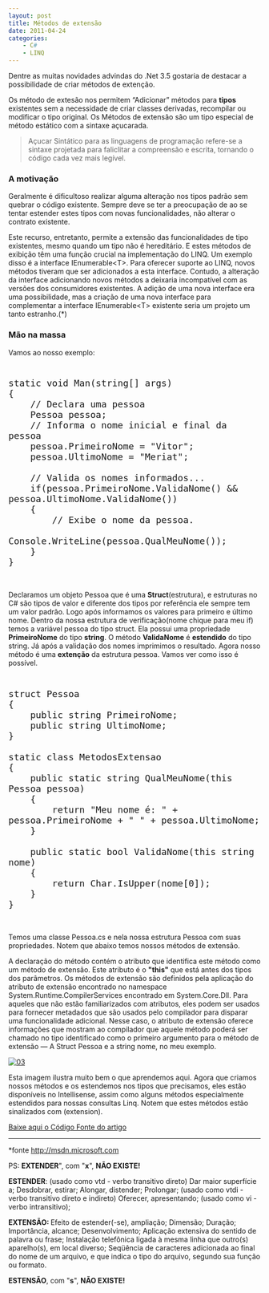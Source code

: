 ```yaml
---
layout: post
title: Métodos de extensão
date: 2011-04-24
categories:
    - C#
    - LINQ
---
```


Dentre as muitas novidades advindas do .Net 3.5 gostaria de destacar a possibilidade de criar métodos de extenção.

Os método de extesão nos permitem “Adicionar” métodos para <strong>tipos</strong> existentes sem a necessidade de criar classes derivadas, recompilar ou modificar o tipo original. Os Métodos de extensão são um tipo especial de método estático com a sintaxe açucarada.

> Açucar Sintático para as linguagens de programação refere-se a sintaxe projetada para faliclitar a compreensão e escrita, tornando o código cada vez mais legível.

### A motivação

Geralmente é dificultoso realizar alguma alteração nos tipos padrão sem quebrar o código existente. Sempre deve se ter a preocupação de ao se tentar estender estes tipos com novas funcionalidades, não alterar o contrato existente.

Este recurso, entretanto, permite a extensão das funcionalidades de tipo existentes, mesmo quando um tipo não é hereditário. E estes métodos de exibição têm uma função crucial na implementação do LINQ. Um exemplo disso é a interface IEnumerable&lt;T&gt;. Para oferecer suporte ao LINQ, novos métodos tiveram que ser adicionados a esta interface. Contudo, a alteração da interface adicionando novos métodos a deixaria incompatível com as versões dos consumidores existentes. A adição de uma nova interface era uma possibilidade, mas a criação de uma nova interface para complementar a interface IEnumerable&lt;T&gt; existente seria um projeto um tanto estranho.(*)

### Mão na massa

Vamos ao nosso exemplo:

<pre style="font-size: 16pt !important">
<code class="cs">
static void Man(string[] args)
{
    // Declara uma pessoa
    Pessoa pessoa;
    // Informa o nome inicial e final da pessoa
    pessoa.PrimeiroNome = "Vitor";
    pessoa.UltimoNome = "Meriat";
    
    // Valida os nomes informados...
    if(pessoa.PrimeiroNome.ValidaNome() && pessoa.UltimoNome.ValidaNome())
    {
        // Exibe o nome da pessoa.
        Console.WriteLine(pessoa.QualMeuNome());
    }
}
</code>
</pre>

Declaramos um objeto Pessoa que é uma <strong>Struct</strong>(estrutura), e estruturas no C# são tipos de valor e diferente dos tipos por referência ele sempre tem um valor padrão. Logo após informamos os valores para primeiro e último nome. Dentro da nossa estrutura de verificação(nome chique para meu if) temos a variável pessoa do tipo struct. Ela possui uma propriedade <strong>PrimeiroNome</strong> do tipo <strong>string</strong>. O método <strong>ValidaNome</strong> é <strong>estendido</strong> do tipo string. Já após a validação dos nomes imprimimos o resultado. Agora nosso método é uma <strong>extenção</strong> da estrutura pessoa. Vamos ver como isso é possível.

<pre style="font-size: 16pt !important">
<code class="cs">
struct Pessoa
{
    public string PrimeiroNome;
    public string UltimoNome;
}

static class MetodosExtensao
{
    public static string QualMeuNome(this Pessoa pessoa)
    {
        return "Meu nome é: " + pessoa.PrimeiroNome + " " + pessoa.UltimoNome;
    }
    
    public static bool ValidaNome(this string nome)
    {
        return Char.IsUpper(nome[0]);
    }
}
</code>
</pre>

Temos uma classe Pessoa.cs e nela nossa estrutura Pessoa com suas propriedades. Notem que abaixo temos nossos métodos de extensão.

A declaração do método contém o atributo que identifica este método como um método de extensão. Este atributo é o <strong>"this"</strong> que está antes dos tipos dos parâmetros. Os métodos de extensão são definidos pela aplicação do atributo de extensão encontrado no namespace System.Runtime.CompilerServices encontrado em System.Core.Dll. Para aqueles que não estão familiarizados com atributos, eles podem ser usados para fornecer metadados que são usados pelo compilador para disparar uma funcionalidade adicional. Nesse caso, o atributo de extensão oferece informações que mostram ao compilador que aquele método poderá ser chamado no tipo identificado como o primeiro argumento para o método de extensão — A Struct Pessoa e a string nome, no meu exemplo.

<p align="justify"><a href="http://blob.vitormeriat.com.br/images/2011/04/03.png"><img src="http://blob.vitormeriat.com.br/images/2011/04/03.png" alt="03" /></a></p>

Esta imagem ilustra muito bem o que aprendemos aqui. Agora que criamos nossos métodos e os estendemos nos tipos que precisamos, eles estão disponíveis no Intellisense, assim como alguns métodos especialmente estendidos para nossas consultas Linq. Notem que estes métodos estão sinalizados com (extension).

<a href="http://cid-bd055aa47a388023.office.live.com/self.aspx/.Public/M%c3%a9todos%20de%20Extens%c3%a3o.rar">Baixe aqui o Código Fonte do artigo</a>

<hr />

*fonte <a href="http://msdn.microsoft.com">http://msdn.microsoft.com</a>

PS: <strong>EXTENDER</strong>", com "<strong>x</strong>", <strong>NÃO EXISTE!</strong>
<p></p>
<strong>ESTENDER</strong>: (usado como vtd - verbo transitivo direto) Dar maior superfície a; Desdobrar, estirar; Alongar, distender; Prolongar; (usado como vtdi - verbo transitivo direto e indireto) Oferecer, apresentando; (usado como vi - verbo intransitivo);

<strong>EXTENSÃO: </strong>Efeito de estender(-se), ampliação; Dimensão; Duração; Importância, alcance; Desenvolvimento; Aplicação extensiva do sentido de palavra ou frase; Instalação telefônica ligada à mesma linha que outro(s) aparelho(s), em local diverso; Seqüência de caracteres adicionada ao final do nome de um arquivo, e que indica o tipo do arquivo, segundo sua função ou formato.


<strong>ESTENSÃO</strong>, com "<strong>s</strong>", <strong>NÃO EXISTE!</strong></p>
